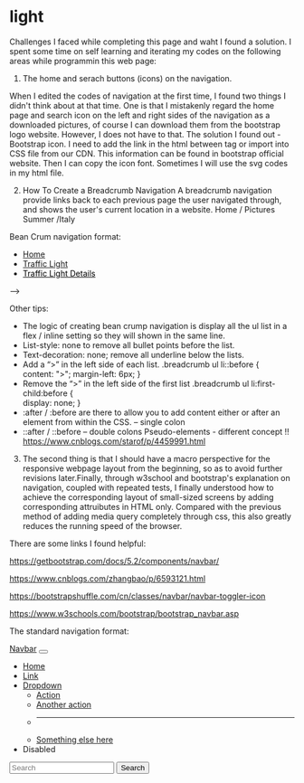 # light

Challenges I faced while completing this page and waht I found a solution.
I spent some time on self learning and iterating my codes on the following areas while programmin this web page:

1. The home and serach buttons (icons) on the navigation.

When I edited the codes of navigation at the first time, I found two things I didn't think about at that time. One is that I mistakenly regard the home page and search icon on the left and right sides of the navigation as a downloaded pictures, of course I can download them from the bootstrap logo website. However, I does not have to that. 
The solution I found out - Bootstrap icon. I need to add the link in the html between <head> tag or import into CSS file from our CDN. This information can be found in bootstrap official website. Then I can copy the icon font. Sometimes I will use the svg codes in my html file.
 
<link rel="stylesheet" href="https://cdn.jsdelivr.net/npm/bootstrap@5.2.2/dist/css/bootstrap.min.css" integrity="sha384-Zenh87qX5JnK2Jl0vWa8Ck2rdkQ2Bzep5IDxbcnCeuOxjzrPF/et3URy9Bv1WTRi" crossorigin="anonymous">




2. How To Create a Breadcrumb Navigation
A breadcrumb navigation provide links back to each previous page the user navigated through, and shows the user's current location in a website.
Home / Pictures Summer /Italy


Bean Crum navigation format:

<div class="breadcrumb">
            <ul>
                <li>
                    <a href="/">Home</a>
                </li>
                <li>
                    <a href="/">Traffic Light</a>
                </li>
                <li>
                    <a href="/" style="color: black">Traffic Light Details</a>
                </li>
            </ul>
</div>  -->


Other tips:
-	The logic of creating bean crump navigation is display all the ul list in a flex / inline setting so they will shown in the same line. 
-	List-style: none to remove all bullet points before the list.
-	Text-decoration: none; remove all underline below the lists.
-	Add a “>” in the left side of each list.
  .breadcrumb ul li::before {    
    content: ">";
    margin-left: 6px; 
 }
-	Remove the “>” in the left side of the first list
  .breadcrumb ul li:first-child:before {    
     display: none;
}
-	:after / :before are there to allow you to add content either or after an element from within the CSS. – single colon
-	::after / ::before – double colons
Pseudo-elements - different concept !!
https://www.cnblogs.com/starof/p/4459991.html





3. The second thing is that I should have a macro perspective for the responsive webpage layout from the beginning, so as to avoid further revisions later.Finally, through w3school and bootstrap's explanation on navigation, coupled with repeated tests, I finally understood how to achieve the corresponding layout of small-sized screens by adding corresponding attruibutes in HTML only. Compared with the previous method of adding media query completely through css, this also greatly reduces the running speed of the browser.

There are some links I found helpful:

https://getbootstrap.com/docs/5.2/components/navbar/ 
 
https://www.cnblogs.com/zhangbao/p/6593121.html
 
https://bootstrapshuffle.com/cn/classes/navbar/navbar-toggler-icon
 
https://www.w3schools.com/bootstrap/bootstrap_navbar.asp 

The standard navigation format:
 

<nav class="navbar navbar-expand-lg bg-light">
  <div class="container-fluid / container">
    <a class="navbar-brand" href="#">Navbar</a>
    <button class="navbar-toggler" type="button" data-bs-toggle="collapse" data-bs-target="#navbarSupportedContent" aria-controls="navbarSupportedContent" aria-expanded="false" aria-label="Toggle navigation">
      <span class="navbar-toggler-icon"></span>
    </button>
    <div class="collapse navbar-collapse" id="navbarSupportedContent">
      <ul class="navbar-nav me-auto mb-2 mb-lg-0">
        <li class="nav-item">
          <a class="nav-link active" aria-current="page" href="#">Home</a>
        </li>
        <li class="nav-item">
          <a class="nav-link" href="#">Link</a>
        </li>
        <li class="nav-item dropdown">
          <a class="nav-link dropdown-toggle" href="#" role="button" data-bs-toggle="dropdown" aria-expanded="false">
            Dropdown
          </a>
          <ul class="dropdown-menu">
            <li><a class="dropdown-item" href="#">Action</a></li>
            <li><a class="dropdown-item" href="#">Another action</a></li>
            <li><hr class="dropdown-divider"></li>
            <li><a class="dropdown-item" href="#">Something else here</a></li>
          </ul>
        </li>
        <li class="nav-item">
          <a class="nav-link disabled">Disabled</a>
        </li>
      </ul>
      <form class="d-flex" role="search">
        <input class="form-control me-2" type="search" placeholder="Search" aria-label="Search">
        <button class="btn btn-outline-success" type="submit">Search</button>
      </form>
    </div>
  </div>
</nav>  






 
